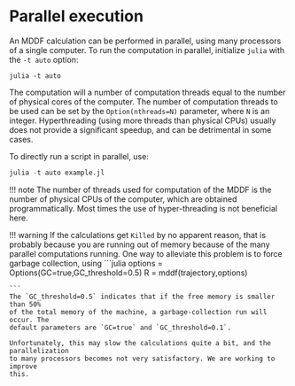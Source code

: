 
# Parallel execution 

An MDDF calculation can be performed in parallel, using many processors of a 
single computer. To run the computation in parallel, initialize `julia` with
the `-t auto` option:
```
julia -t auto
```
The computation will a number of computation threads equal to the number
of physical cores of the computer. The number of computation threads to 
be used can be set by the `Option(nthreads=N)` parameter, where `N` is
an integer. Hyperthreading (using more threads than physical CPUs) 
usually does not provide a significant speedup, and can be detrimental 
in some cases.  

To directly run a script in parallel, use:
```julia
julia -t auto example.jl
```

!!! note
    The number of threads used for computation of the MDDF is the number
    of physical CPUs of the computer, which are obtained programmatically.
    Most times the use of hyper-threading is not beneficial here.

!!! warning
    If the calculations get `Killed` by no apparent reason, that is probably
    because you are running out of memory because of the many parallel computations
    running. One way to alleviate this problem is to force garbage collection,
    using
    ```julia
    options = Options(GC=true,GC_threshold=0.5)
    R = mddf(trajectory,options)

    ```     
    The `GC_threshold=0.5` indicates that if the free memory is smaller than 50%
    of the total memory of the machine, a garbage-collection run will occur. The  
    default parameters are `GC=true` and `GC_threshold=0.1`.  

    Unfortunately, this may slow the calculations quite a bit, and the parallelization
    to many processors becomes not very satisfactory. We are working to improve
    this.
